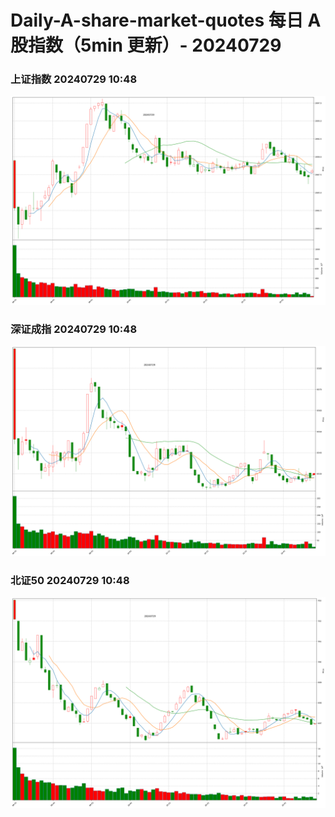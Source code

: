 
# Daily-A-share-market-quotes 每日 A 股指数（5min 更新）- 20240729

### 上证指数 20240729 10:48
![](./fig/2024/7/20240729-sh000001.png)

### 深证成指 20240729 10:48
![](./fig/2024/7/20240729-sz399001.png)

### 北证50 20240729 10:48
![](./fig/2024/7/20240729-bj899050.png)
